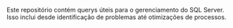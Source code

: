 Este repositório contém querys úteis para o gerenciamento do SQL Server. Isso inclui desde identificação de problemas até otimizações de processos.
